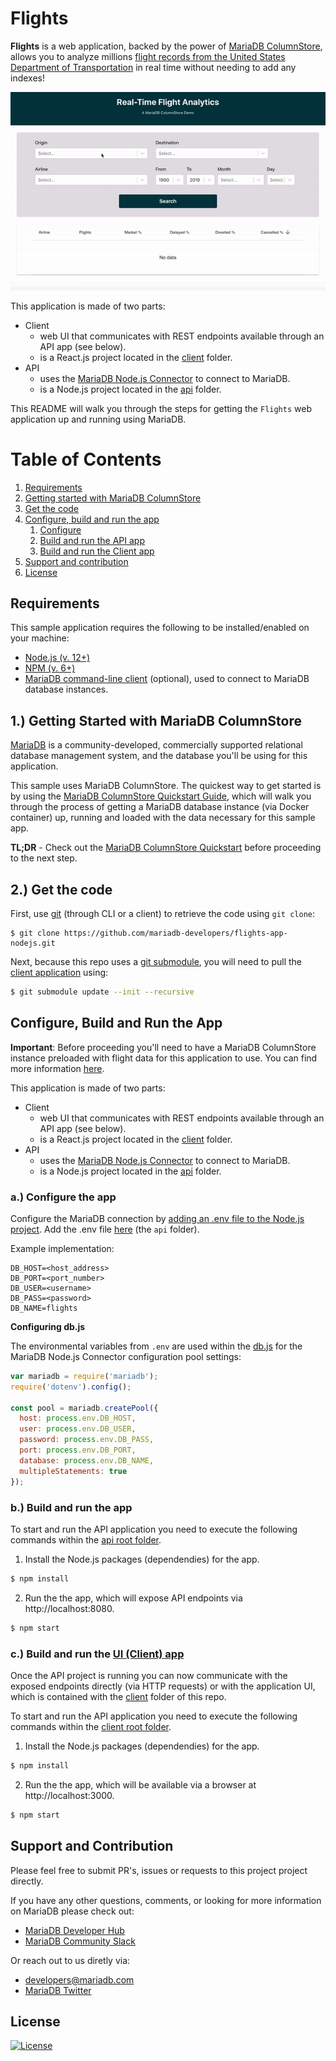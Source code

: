 # Flights

**Flights** is a web application, backed by the power of [MariaDB ColumnStore](https://mariadb.com/docs/features/mariadb-columnstore/), allows you to analyze millions [flight records from the United States Department of Transportation](https://www.transtats.bts.gov/DL_SelectFields.asp?Table_ID=236&DB_Short_Name=On-Time) in real time without needing to add any indexes!

<p align="center" spacing="10">
    <kbd>
        <img src="media/demo.gif" />
    </kbd>
</p>

This application is made of two parts:

* Client
    - web UI that communicates with REST endpoints available through an API app (see below).
    - is a React.js project located in the [client](src/client) folder.
* API
    - uses the [MariaDB Node.js Connector](https://github.com/mariadb-corporation/mariadb-connector-nodejs) to connect to MariaDB.
    - is a Node.js project located in the [api](src/api) folder.

This README will walk you through the steps for getting the `Flights` web application up and running using MariaDB.

# Table of Contents
1. [Requirements](#requirements)
2. [Getting started with MariaDB ColumnStore](#mariadb)
3. [Get the code](#code)
3. [Configure, build and run the app](#app)
    1. [Configure](#configure-app)
    2. [Build and run the API app](#build-run-api)
    3. [Build and run the Client app](#build-run-client)
4. [Support and contribution](#support-contribution)
5. [License](#license)

## Requirements <a name="requirements"></a>

This sample application requires the following to be installed/enabled on your machine:

* [Node.js (v. 12+)](https://nodejs.org/docs/latest-v12.x/api/index.html)
* [NPM (v. 6+)](https://docs.npmjs.com/)
* [MariaDB command-line client](https://mariadb.com/products/skysql/docs/clients/mariadb-clients/mariadb-client/) (optional), used to connect to MariaDB database instances.

## 1.) Getting Started with MariaDB ColumnStore <a name="mariadb"></a>

[MariaDB](https://mariadb.com) is a community-developed, commercially supported relational database management system, and the database you'll be using for this application.

This sample uses MariaDB ColumnStore. The quickest way to get started is by using the [MariaDB ColumnStore Quickstart Guide](https://github.com/mariadb-developers/mariadb-columnstore-quickstart), which will walk you through the process of getting a MariaDB database instance (via Docker container) up, running and loaded with the data necessary for this sample app.

**TL;DR** - Check out the [MariaDB ColumnStore Quickstart](https://github.com/mariadb-developers/mariadb-columnstore-quickstart) before proceeding to the next step.

## 2.) Get the code <a name="code"></a>

First, use [git](git-scm.org) (through CLI or a client) to retrieve the code using `git clone`:

```
$ git clone https://github.com/mariadb-developers/flights-app-nodejs.git
```

Next, because this repo uses a [git submodule](https://git-scm.com/book/en/v2/Git-Tools-Submodules), you will need to pull the [client application](https://github.com/mariadb-developers/todo-app-client) using:

```bash
$ git submodule update --init --recursive
```

## Configure, Build and Run the App <a name="app"></a>

**Important**: Before proceeding you'll need to have a MariaDB ColumnStore instance preloaded with flight data for this application to use. You can find more information [here](#mariadb).

This application is made of two parts:

* Client
    - web UI that communicates with REST endpoints available through an API app (see below).
    - is a React.js project located in the [client](src/client) folder.
* API
    - uses the [MariaDB Node.js Connector](https://github.com/mariadb-corporation/mariadb-connector-nodejs) to connect to MariaDB.
    - is a Node.js project located in the [api](src/api) folder.

### a.) Configure the app <a name="configure-app"></a>

Configure the MariaDB connection by [adding an .env file to the Node.js project](https://github.com/mariadb-corporation/mariadb-connector-nodejs/blob/master/documentation/promise-api.md#security-consideration). Add the .env file [here](src/api) (the `api` folder).

Example implementation:

```
DB_HOST=<host_address>
DB_PORT=<port_number>
DB_USER=<username>
DB_PASS=<password>
DB_NAME=flights
```

**Configuring db.js**

The environmental variables from `.env` are used within the [db.js](src/api/db.js) for the MariaDB Node.js Connector configuration pool settings:

```javascript
var mariadb = require('mariadb');
require('dotenv').config();

const pool = mariadb.createPool({
  host: process.env.DB_HOST, 
  user: process.env.DB_USER, 
  password: process.env.DB_PASS,
  port: process.env.DB_PORT,
  database: process.env.DB_NAME,
  multipleStatements: true
});
```

### b.) Build and run the app <a name="build-run-api"></a>

To start and run the API application you need to execute the following commands within the [api root folder](src/api).

1. Install the Node.js packages (dependendies) for the app.

```bash
$ npm install
```

2. Run the the app, which will expose API endpoints via http://localhost:8080.

```bash 
$ npm start
``` 

### c.) Build and run the [UI (Client) app](src/client) <a name="build-run-client"></a>

Once the API project is running you can now communicate with the exposed endpoints directly (via HTTP requests) or with the application UI, which is contained with the [client](src/client) folder of this repo.

To start and run the API application you need to execute the following commands within the [client root folder](src/client).

1. Install the Node.js packages (dependendies) for the app.

```bash
$ npm install
```

2. Run the the app, which will be available via a browser at http://localhost:3000.

```bash 
$ npm start
``` 

## Support and Contribution <a name="support-contribution"></a>

Please feel free to submit PR's, issues or requests to this project project directly.

If you have any other questions, comments, or looking for more information on MariaDB please check out:

* [MariaDB Developer Hub](https://mariadb.com/developers)
* [MariaDB Community Slack](https://r.mariadb.com/join-community-slack)

Or reach out to us diretly via:

* [developers@mariadb.com](mailto:developers@mariadb.com)
* [MariaDB Twitter](https://twitter.com/mariadb)

## License <a name="license"></a>
[![License](https://img.shields.io/badge/License-MIT-blue.svg?style=plastic)](https://opensource.org/licenses/MIT)

